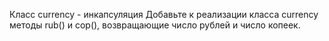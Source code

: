 Класс currency - инкапсуляция
Добавьте к реализации класса currency методы rub() и cop(), возвращающие число рублей и число копеек.